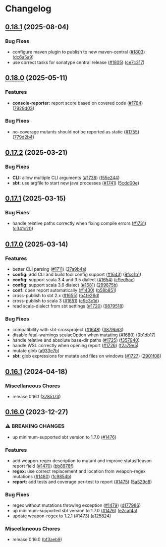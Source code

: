 # Changelog

## [0.18.1](https://github.com/stryker-mutator/stryker4s/compare/v0.18.0...v0.18.1) (2025-08-04)


### Bug Fixes

* configure maven plugin to publish to new maven-central ([#1803](https://github.com/stryker-mutator/stryker4s/issues/1803)) ([dc6a5a9](https://github.com/stryker-mutator/stryker4s/commit/dc6a5a942de1fc16787b1de7a02486dcdcb77efa))
* use correct tasks for sonatype central release ([#1805](https://github.com/stryker-mutator/stryker4s/issues/1805)) ([ce7c317](https://github.com/stryker-mutator/stryker4s/commit/ce7c317731177efce9809c5f689b236f54e9a5d2))

## [0.18.0](https://github.com/stryker-mutator/stryker4s/compare/v0.17.2...v0.18.0) (2025-05-11)


### Features

* **console-reporter:** report score based on covered code ([#1764](https://github.com/stryker-mutator/stryker4s/issues/1764)) ([7929d03](https://github.com/stryker-mutator/stryker4s/commit/7929d03bb8fea63b53755a07ab219a7e397c9145))


### Bug Fixes

* no-coverage mutants should not be reported as static ([#1755](https://github.com/stryker-mutator/stryker4s/issues/1755)) ([779d2b4](https://github.com/stryker-mutator/stryker4s/commit/779d2b44729cbdd913dd7086ab2162b4697e40db))

## [0.17.2](https://github.com/stryker-mutator/stryker4s/compare/v0.17.1...v0.17.2) (2025-03-21)


### Bug Fixes

* **CLI:** allow multiple CLI arguments ([#1738](https://github.com/stryker-mutator/stryker4s/issues/1738)) ([f55e244](https://github.com/stryker-mutator/stryker4s/commit/f55e244dc285e18d5b2db26c4b5e31ae249cf49a))
* **sbt:** use argfile to start new java processes ([#1741](https://github.com/stryker-mutator/stryker4s/issues/1741)) ([5cdd00e](https://github.com/stryker-mutator/stryker4s/commit/5cdd00e04a79f345b5a1ee7d1e7c782c6e9d1f02))

## [0.17.1](https://github.com/stryker-mutator/stryker4s/compare/v0.17.0...v0.17.1) (2025-03-15)


### Bug Fixes

* handle relative paths correctly when fixing compile errors ([#1731](https://github.com/stryker-mutator/stryker4s/issues/1731)) ([c341c20](https://github.com/stryker-mutator/stryker4s/commit/c341c2079b30dd45a4573be289f5499d1472495a))

## [0.17.0](https://github.com/stryker-mutator/stryker4s/compare/v0.16.1...v0.17.0) (2025-03-14)


### Features

* better CLI parsing ([#1711](https://github.com/stryker-mutator/stryker4s/issues/1711)) ([27a9b4a](https://github.com/stryker-mutator/stryker4s/commit/27a9b4a21b2a6abc9b9cf0f43f37a46a28569a93))
* **config:** add CLI and build tool config support ([#1643](https://github.com/stryker-mutator/stryker4s/issues/1643)) ([9fcc1b1](https://github.com/stryker-mutator/stryker4s/commit/9fcc1b176f5dbf7a838baf025bb1a1a80a9ffbe2))
* **config:** support scala 3.4 and 3.5 dialect ([#1654](https://github.com/stryker-mutator/stryker4s/issues/1654)) ([c9ed5ac](https://github.com/stryker-mutator/stryker4s/commit/c9ed5ac6df9b597d5a7f55abc4622941d2c5bc04))
* **config:** support scala 3.6 dialect ([#1681](https://github.com/stryker-mutator/stryker4s/issues/1681)) ([299875b](https://github.com/stryker-mutator/stryker4s/commit/299875b917a4c5e94fbd6bbb57eb68f6d35123a3))
* **conf:** open report automatically ([#1430](https://github.com/stryker-mutator/stryker4s/issues/1430)) ([b58b851](https://github.com/stryker-mutator/stryker4s/commit/b58b8512aec6fc100ea3ee9e24ef822291986c32))
* cross-publish to sbt 2.x ([#1655](https://github.com/stryker-mutator/stryker4s/issues/1655)) ([b4fe26d](https://github.com/stryker-mutator/stryker4s/commit/b4fe26d493e2925f9613283f5fd69ab4d58dab92))
* cross-publish to scala 3 ([#1651](https://github.com/stryker-mutator/stryker4s/issues/1651)) ([c9c3c1d](https://github.com/stryker-mutator/stryker4s/commit/c9c3c1d1e7d49ab15136ac00e0d44cb5c0ea128a))
* read scala-dialect from sbt settings ([#1720](https://github.com/stryker-mutator/stryker4s/issues/1720)) ([9879518](https://github.com/stryker-mutator/stryker4s/commit/987951889672025f18395181274eae473fdc3c1a))


### Bug Fixes

* compatibility with sbt-crossproject ([#1648](https://github.com/stryker-mutator/stryker4s/issues/1648)) ([3879b63](https://github.com/stryker-mutator/stryker4s/commit/3879b63b8c623b8626643390847355d5d70844d9))
* disable fatal-warnings scalacOption when mutating ([#1680](https://github.com/stryker-mutator/stryker4s/issues/1680)) ([0b1db17](https://github.com/stryker-mutator/stryker4s/commit/0b1db172593c4148074587e6abfd7d0f3e821adf))
* handle relative and absolute base-dir paths ([#1725](https://github.com/stryker-mutator/stryker4s/issues/1725)) ([f357940](https://github.com/stryker-mutator/stryker4s/commit/f35794087d09a647cac726ef1465a29863d94874))
* handle WSL correctly when opening report ([#1726](https://github.com/stryker-mutator/stryker4s/issues/1726)) ([f2a79e5](https://github.com/stryker-mutator/stryker4s/commit/f2a79e5615e6e2dba463dfa9763d8562487260b1))
* mutate glob ([a933e7b](https://github.com/stryker-mutator/stryker4s/commit/a933e7b1377b160117dfd32e875f125b5ce5e885))
* **sbt:** glob expressions for mutate and files on windows ([#1727](https://github.com/stryker-mutator/stryker4s/issues/1727)) ([2901f08](https://github.com/stryker-mutator/stryker4s/commit/2901f085850f4db338ac0a0661a19b1e554e5bee))

## [0.16.1](https://github.com/stryker-mutator/stryker4s/compare/v0.16.0...v0.16.1) (2024-04-18)


### Miscellaneous Chores

* release 0.16.1 ([3785173](https://github.com/stryker-mutator/stryker4s/commit/3785173dab45ce8d98819f7a269b7e73978b8eed))

## [0.16.0](https://github.com/stryker-mutator/stryker4s/compare/v0.15.2...v0.16.0) (2023-12-27)


### ⚠ BREAKING CHANGES

* up minimum-supported sbt version to 1.7.0 ([#1476](https://github.com/stryker-mutator/stryker4s/issues/1476))

### Features

* add weapon-regex description to mutant and improve statusReason report field ([#1470](https://github.com/stryker-mutator/stryker4s/issues/1470)) ([bb8878f](https://github.com/stryker-mutator/stryker4s/commit/bb8878f5c344465f7591eda2b6cfeb23052fd9f9))
* **regex:** use correct replacement and location from weapon-regex mutations ([#1480](https://github.com/stryker-mutator/stryker4s/issues/1480)) ([fc9854b](https://github.com/stryker-mutator/stryker4s/commit/fc9854b5e87f37fb330ecbeaf69c421e29450322))
* **report:** add tests and coverage per-test to report ([#1475](https://github.com/stryker-mutator/stryker4s/issues/1475)) ([5a529c8](https://github.com/stryker-mutator/stryker4s/commit/5a529c8779754389b9e0701629c65fa302c17756))


### Bug Fixes

* regex without mutations throwing exception ([#1479](https://github.com/stryker-mutator/stryker4s/issues/1479)) ([d177986](https://github.com/stryker-mutator/stryker4s/commit/d177986a7eb2d5c72f7329491f444bd8dcfd0373))
* up minimum-supported sbt version to 1.7.0 ([#1476](https://github.com/stryker-mutator/stryker4s/issues/1476)) ([e2caf4a](https://github.com/stryker-mutator/stryker4s/commit/e2caf4a5f6d0375b22282750ac0194c63717d88f))
* update weapon-regex to 1.2.1 ([#1473](https://github.com/stryker-mutator/stryker4s/issues/1473)) ([a125824](https://github.com/stryker-mutator/stryker4s/commit/a12582478c771175e5c2e02f0928423ef711751e))


### Miscellaneous Chores

* release 0.16.0 ([bf3aeb9](https://github.com/stryker-mutator/stryker4s/commit/bf3aeb9c916b964aac3f79908ba77466ebc09cc5))

